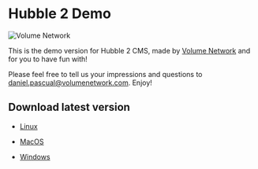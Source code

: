 # Hubble 2 Demo
![Volume Network](https://www.volumenetwork.com/images/logo/white_256_w.png)

This is the demo version for Hubble 2 CMS, made by [Volume Network](https://www.volumenetwork.com/) and for you to have fun with!

Please feel free to tell us your impressions and questions to daniel.pascual@volumenetwork.com. Enjoy!

## Download latest version

- [Linux](https://github.com/volumenetwork/hubble2-client-demo-public/releases/latest/download/hubble2-client-0.5.6.x86_64.rpm)

- [MacOS](https://github.com/volumenetwork/hubble2-client-demo-public/releases/latest/download/hubble2-client-0.5.6.dmg)

- [Windows](https://github.com/volumenetwork/hubble2-client-demo-public/releases/latest/download/hubble2-client-setup-0.5.6.exe)
